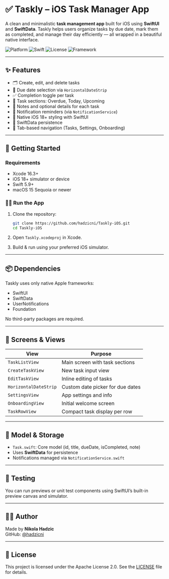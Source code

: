 # ✅ Taskly – iOS Task Manager App

A clean and minimalistic **task management app** built for iOS using **SwiftUI** and **SwiftData**. Taskly helps users organize tasks by due date, mark them as completed, and manage their day efficiently — all wrapped in a beautiful native interface.

![Platform](https://img.shields.io/badge/platform-iOS-blue?logo=apple)
![Swift](https://img.shields.io/badge/language-Swift-orange?logo=swift)
![License](https://img.shields.io/badge/license-Apache--2.0-blue)
![Framework](https://img.shields.io/badge/framework-SwiftUI-informational)

---

## ✨ Features

- 🗂️ Create, edit, and delete tasks
- 📆 Due date selection via `HorizontalDateStrip`
- ✅ Completion toggle per task
- 🧠 Task sections: Overdue, Today, Upcoming
- 📝 Notes and optional details for each task
- 🔔 Notification reminders (via `NotificationService`)
- 🎨 Native iOS 18+ styling with SwiftUI
- 🧪 SwiftData persistence
- 🧭 Tab-based navigation (Tasks, Settings, Onboarding)

---

## 🚀 Getting Started

### Requirements

- Xcode 16.3+
- iOS 18+ simulator or device
- Swift 5.9+
- macOS 15 Sequoia or newer

### 🧑‍💻 Run the App

1. Clone the repository:
   ```bash
   git clone https://github.com/hadzicni/Taskly-iOS.git
   cd Taskly-iOS
   ```

2. Open `Taskly.xcodeproj` in Xcode.

3. Build & run using your preferred iOS simulator.

---

## 📦 Dependencies

Taskly uses only native Apple frameworks:

- SwiftUI
- SwiftData
- UserNotifications
- Foundation

No third-party packages are required.

---

## 📱 Screens & Views

| View                      | Purpose                              |
|---------------------------|--------------------------------------|
| `TaskListView`            | Main screen with task sections       |
| `CreateTaskView`          | New task input view                  |
| `EditTaskView`            | Inline editing of tasks              |
| `HorizontalDateStrip`     | Custom date picker for due dates     |
| `SettingsView`            | App settings and info                |
| `OnboardingView`          | Initial welcome screen               |
| `TaskRowView`             | Compact task display per row         |

---

## 🧠 Model & Storage

- `Task.swift`: Core model (id, title, dueDate, isCompleted, note)
- Uses **SwiftData** for persistence
- Notifications managed via `NotificationService.swift`

---

## 🧪 Testing

You can run previews or unit test components using SwiftUI’s built-in preview canvas and simulator.

---

## 👨‍💻 Author

Made by **Nikola Hadzic**  
GitHub: [@hadzicni](https://github.com/hadzicni)

---

## 📄 License

This project is licensed under the Apache License 2.0. See the [LICENSE](./LICENSE) file for details.

